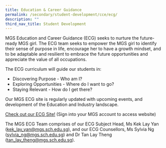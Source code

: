 ```yaml
---
title: Education & Career Guidance
permalink: /secondary/student-development/cce/ecg/
description: ""
third_nav_title: Student Development
---
```

MGS Education and Career Guidance (ECG) seeks to nurture the future-ready MGS girl. The ECG team seeks to empower the MGS girl to identify their sense of purpose in life, encourage her to have a growth mindset, and to be adaptable and resilient to embrace the future opportunities and appreciate the value of all occupations.

The ECG curriculum will guide our students in:
* Discovering Purpose - Who am I?
* Exploring Opportunities - Where do I want to go?
* Staying Relevant - How do I get there?


Our MGS ECG site is regularly updated with upcoming events, and development of the Education and Industry landscape.  

[Check out our ECG Site!](https://sites.google.com/mgs.sch.edu.sg/mgsecg/) (Sign into your MGS account to access website)

The MGS ECG Team comprises of our ECG Subject Head, Ms Kek Lay Yan ([kek_lay_yan@mgs.sch.edu.sg](mailto:kek_lay_yan@mgs.sch.edu.sg)), and our ECG Counsellors, Ms Sylvia Ng ([sylvia_ng@mgs.sch.edu.sg](mailto:sylvia_ng@mgs.sch.edu.sg)) and Dr Tan Lay Theng ([tan_lay_theng@mgs.sch.edu.sg](mailto:tan_lay_theng@mgs.sch.edu.sg)).